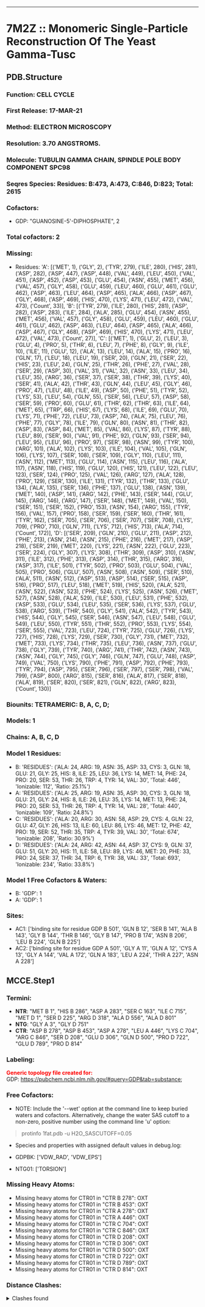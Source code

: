 ---
# 7M2Z :: Monomeric Single-Particle Reconstruction Of The Yeast Gamma-Tusc
## PDB.Structure
### Function: CELL CYCLE
### First Release: 17-MAR-21
### Method: ELECTRON MICROSCOPY
### Resolution: 3.70 ANGSTROMS.
### Molecule: TUBULIN GAMMA CHAIN, SPINDLE POLE BODY COMPONENT SPC98
### Seqres Species: Residues: B:473, A:473, C:846, D:823; Total: 2615
### Cofactors:
  - GDP:
 "GUANOSINE-5'-DIPHOSPHATE", 2

### Total cofactors: 2
### Missing:
  - Residues:
 'A': [('MET', 1), ('GLY', 2), ('TYR', 279), ('ILE', 280), ('HIS', 281), ('ASP', 282), ('ASP', 447), ('ASP', 448), ('VAL', 449), ('LEU', 450), ('VAL', 451), ('ASP', 452), ('ASP', 453), ('GLU', 454), ('ASN', 455), ('MET', 456), ('VAL', 457), ('GLY', 458), ('GLU', 459), ('LEU', 460), ('GLU', 461), ('GLU', 462), ('ASP', 463), ('LEU', 464), ('ASP', 465), ('ALA', 466), ('ASP', 467), ('GLY', 468), ('ASP', 469), ('HIS', 470), ('LYS', 471), ('LEU', 472), ('VAL', 473), ('Count', 33)],
 'B': [('TYR', 279), ('ILE', 280), ('HIS', 281), ('ASP', 282), ('ASP', 283), ('ILE', 284), ('ALA', 285), ('GLU', 454), ('ASN', 455), ('MET', 456), ('VAL', 457), ('GLY', 458), ('GLU', 459), ('LEU', 460), ('GLU', 461), ('GLU', 462), ('ASP', 463), ('LEU', 464), ('ASP', 465), ('ALA', 466), ('ASP', 467), ('GLY', 468), ('ASP', 469), ('HIS', 470), ('LYS', 471), ('LEU', 472), ('VAL', 473), ('Count', 27)],
 'C': [('MET', 1), ('GLU', 2), ('LEU', 3), ('GLU', 4), ('PRO', 5), ('THR', 6), ('LEU', 7), ('PHE', 8), ('GLY', 9), ('ILE', 10), ('ILE', 11), ('GLU', 12), ('ALA', 13), ('LEU', 14), ('ALA', 15), ('PRO', 16), ('GLN', 17), ('LEU', 18), ('LEU', 19), ('SER', 20), ('GLN', 21), ('SER', 22), ('HIS', 23), ('LEU', 24), ('GLN', 25), ('THR', 26), ('PHE', 27), ('VAL', 28), ('SER', 29), ('ASP', 30), ('VAL', 31), ('VAL', 32), ('ASN', 33), ('LEU', 34), ('LEU', 35), ('ARG', 36), ('SER', 37), ('SER', 38), ('THR', 39), ('LYS', 40), ('SER', 41), ('ALA', 42), ('THR', 43), ('GLN', 44), ('LEU', 45), ('GLY', 46), ('PRO', 47), ('LEU', 48), ('ILE', 49), ('ASP', 50), ('PHE', 51), ('TYR', 52), ('LYS', 53), ('LEU', 54), ('GLN', 55), ('SER', 56), ('LEU', 57), ('ASP', 58), ('SER', 59), ('PRO', 60), ('GLU', 61), ('THR', 62), ('THR', 63), ('ILE', 64), ('MET', 65), ('TRP', 66), ('HIS', 67), ('LYS', 68), ('ILE', 69), ('GLU', 70), ('LYS', 71), ('PHE', 72), ('LEU', 73), ('ASP', 74), ('ALA', 75), ('LEU', 76), ('PHE', 77), ('GLY', 78), ('ILE', 79), ('GLN', 80), ('ASN', 81), ('THR', 82), ('ASP', 83), ('ASP', 84), ('MET', 85), ('VAL', 86), ('LYS', 87), ('TYR', 88), ('LEU', 89), ('SER', 90), ('VAL', 91), ('PHE', 92), ('GLN', 93), ('SER', 94), ('LEU', 95), ('LEU', 96), ('PRO', 97), ('SER', 98), ('ASN', 99), ('TYR', 100), ('ARG', 101), ('ALA', 102), ('LYS', 103), ('ILE', 104), ('VAL', 105), ('GLN', 106), ('LYS', 107), ('SER', 108), ('SER', 109), ('GLY', 110), ('LEU', 111), ('ASN', 112), ('MET', 113), ('GLU', 114), ('ASN', 115), ('LEU', 116), ('ALA', 117), ('ASN', 118), ('HIS', 119), ('GLU', 120), ('HIS', 121), ('LEU', 122), ('LEU', 123), ('SER', 124), ('PRO', 125), ('VAL', 126), ('ARG', 127), ('ALA', 128), ('PRO', 129), ('SER', 130), ('ILE', 131), ('TYR', 132), ('THR', 133), ('GLU', 134), ('ALA', 135), ('SER', 136), ('PHE', 137), ('GLU', 138), ('ASN', 139), ('MET', 140), ('ASP', 141), ('ARG', 142), ('PHE', 143), ('SER', 144), ('GLU', 145), ('ARG', 146), ('ARG', 147), ('SER', 148), ('MET', 149), ('VAL', 150), ('SER', 151), ('SER', 152), ('PRO', 153), ('ASN', 154), ('ARG', 155), ('TYR', 156), ('VAL', 157), ('PRO', 158), ('SER', 159), ('SER', 160), ('THR', 161), ('TYR', 162), ('SER', 705), ('SER', 706), ('SER', 707), ('SER', 708), ('LYS', 709), ('PRO', 710), ('GLN', 711), ('LYS', 712), ('HIS', 713), ('ALA', 714), ('Count', 172)],
 'D': [('SER', 209), ('GLN', 210), ('GLU', 211), ('ASP', 212), ('PHE', 213), ('ASN', 214), ('ASN', 215), ('PHE', 216), ('MET', 217), ('ASP', 218), ('SER', 219), ('MET', 220), ('LYS', 221), ('ASN', 222), ('GLU', 223), ('SER', 224), ('GLY', 307), ('LYS', 308), ('THR', 309), ('ASP', 310), ('ASN', 311), ('ILE', 312), ('PHE', 313), ('ASP', 314), ('THR', 315), ('ARG', 316), ('ASP', 317), ('ILE', 501), ('TYR', 502), ('PRO', 503), ('GLU', 504), ('VAL', 505), ('PRO', 506), ('GLU', 507), ('ASN', 508), ('ASN', 509), ('SER', 510), ('ALA', 511), ('ASN', 512), ('ASP', 513), ('ASP', 514), ('SER', 515), ('ASP', 516), ('PRO', 517), ('LEU', 518), ('MET', 519), ('HIS', 520), ('ALA', 521), ('ASN', 522), ('ASN', 523), ('PHE', 524), ('LYS', 525), ('ASN', 526), ('MET', 527), ('ASN', 528), ('ALA', 529), ('ILE', 530), ('LEU', 531), ('PHE', 532), ('ASP', 533), ('GLU', 534), ('LEU', 535), ('SER', 536), ('LYS', 537), ('GLU', 538), ('ARG', 539), ('THR', 540), ('GLY', 541), ('ALA', 542), ('TYR', 543), ('HIS', 544), ('GLY', 545), ('SER', 546), ('ASN', 547), ('LEU', 548), ('GLU', 549), ('LEU', 550), ('TYR', 551), ('THR', 552), ('PRO', 553), ('LYS', 554), ('SER', 555), ('VAL', 723), ('LEU', 724), ('TYR', 725), ('GLU', 726), ('LYS', 727), ('HIS', 728), ('LYS', 729), ('SER', 730), ('GLY', 731), ('MET', 732), ('MET', 733), ('LYS', 734), ('THR', 735), ('LEU', 736), ('ASN', 737), ('GLU', 738), ('GLY', 739), ('TYR', 740), ('ARG', 741), ('THR', 742), ('ASN', 743), ('ASN', 744), ('GLY', 745), ('GLY', 746), ('GLN', 747), ('GLU', 748), ('ASP', 749), ('VAL', 750), ('LYS', 790), ('PHE', 791), ('ASP', 792), ('PHE', 793), ('TYR', 794), ('ASP', 795), ('SER', 796), ('SER', 797), ('SER', 798), ('VAL', 799), ('ASP', 800), ('ARG', 815), ('SER', 816), ('ALA', 817), ('SER', 818), ('ALA', 819), ('SER', 820), ('SER', 821), ('GLN', 822), ('ARG', 823), ('Count', 130)]

### Biounits: TETRAMERIC: B, A, C, D;
### Models: 1
### Chains: A, B, C, D
### Model 1 Residues:
  - B:
 'RESIDUES': ('ALA: 24, ARG: 19, ASN: 35, ASP: 33, CYS: 3, GLN: 18, GLU: 21, GLY: 25, HIS: 8, ILE: 25, LEU: 36, LYS: 14, MET: 14, PHE: 24, PRO: 20, SER: 53, THR: 26, TRP: 4, TYR: 14, VAL: 30', 'Total: 446', 'Ionizable: 112',
              'Ratio: 25.1%')
  - A:
 'RESIDUES': ('ALA: 25, ARG: 19, ASN: 35, ASP: 30, CYS: 3, GLN: 18, GLU: 21, GLY: 24, HIS: 8, ILE: 26, LEU: 35, LYS: 14, MET: 13, PHE: 24, PRO: 20, SER: 53, THR: 26, TRP: 4, TYR: 14, VAL: 28', 'Total: 440', 'Ionizable: 109',
              'Ratio: 24.8%')
  - C:
 'RESIDUES': ('ALA: 20, ARG: 30, ASN: 58, ASP: 29, CYS: 4, GLN: 22, GLU: 47, GLY: 26, HIS: 13, ILE: 60, LEU: 86, LYS: 46, MET: 12, PHE: 42, PRO: 19, SER: 52, THR: 35, TRP: 4, TYR: 39, VAL: 30', 'Total: 674', 'Ionizable: 208',
              'Ratio: 30.9%')
  - D:
 'RESIDUES': ('ALA: 24, ARG: 42, ASN: 44, ASP: 37, CYS: 9, GLN: 37, GLU: 51, GLY: 20, HIS: 11, ILE: 58, LEU: 89, LYS: 46, MET: 20, PHE: 33, PRO: 24, SER: 37, THR: 34, TRP: 6, TYR: 38, VAL: 33', 'Total: 693', 'Ionizable: 234',
              'Ratio: 33.8%')

### Model 1 Free Cofactors & Waters:
  - B:
 'GDP': 1
  - A:
 'GDP': 1

### Sites:
  - AC1: ['binding site for residue GDP B 501', 'GLN B  12', 'SER B 141', 'ALA B 143', 'GLY B 144', 'THR B 146', 'GLY B 147', 'PRO B 174', 'ASN B 206', 'LEU B 224', 'GLN B 225']
  - AC2: ['binding site for residue GDP A 501', 'GLY A  11', 'GLN A  12', 'CYS A  13', 'GLY A 144', 'VAL A 172', 'GLN A 183', 'LEU A 224', 'THR A 227', 'ASN A 228']

## MCCE.Step1
### Termini:
 - <strong>NTR</strong>: "MET B   1", "HIS B 286", "ASP A 283", "SER C 163", "ILE C 715", "MET D   1", "SER D 225", "ARG D 318", "ALA D 556", "ALA D 801"
 - <strong>NTG</strong>: "GLY A   3", "GLY D 751"
 - <strong>CTR</strong>: "ASP B 278", "ASP B 453", "ASP A 278", "LEU A 446", "LYS C 704", "ARG C 846", "SER D 208", "GLU D 306", "GLN D 500", "PRO D 722", "GLU D 789", "PRO D 814"

### Labeling:
<strong><font color='red'>Generic topology file created for:</font></strong>  
GDP: https://pubchem.ncbi.nlm.nih.gov/#query=GDP&tab=substance; 

### Free Cofactors:
  - NOTE: Include the '--wet' option at the command line to keep buried waters and cofactors. Alternatively, change the water SAS cutoff to a non-zero, positive number using the command line 'u' option:
  > protinfo 1fat.pdb -u H2O_SASCUTOFF=0.05
  - Species and properties with assigned default values in debug.log:

  - GDPBK: ['VDW_RAD', 'VDW_EPS']

  - NTG01: ['TORSION']


### Missing Heavy Atoms:
  -    Missing heavy atoms for CTR01 in "CTR B 278":   OXT
  -    Missing heavy atoms for CTR01 in "CTR B 453":   OXT
  -    Missing heavy atoms for CTR01 in "CTR A 278":   OXT
  -    Missing heavy atoms for CTR01 in "CTR A 446":   OXT
  -    Missing heavy atoms for CTR01 in "CTR C 704":   OXT
  -    Missing heavy atoms for CTR01 in "CTR C 846":   OXT
  -    Missing heavy atoms for CTR01 in "CTR D 208":   OXT
  -    Missing heavy atoms for CTR01 in "CTR D 306":   OXT
  -    Missing heavy atoms for CTR01 in "CTR D 500":   OXT
  -    Missing heavy atoms for CTR01 in "CTR D 722":   OXT
  -    Missing heavy atoms for CTR01 in "CTR D 789":   OXT
  -    Missing heavy atoms for CTR01 in "CTR D 814":   OXT

### Distance Clashes:
<details><summary>Clashes found</summary>

- d= 1.53: " CA  NTR B   1" to " CB  MET B   1"
- d= 1.53: " CA  NTR B 286" to " CB  HIS B 286"
- d= 1.53: " CA  NTR A 283" to " CB  ASP A 283"
- d= 1.52: " CA  NTR C 163" to " CB  SER C 163"
- d= 1.54: " CA  NTR C 715" to " CB  ILE C 715"
- d= 1.54: " CA  NTR D   1" to " CB  MET D   1"
- d= 1.53: " CA  NTR D 225" to " CB  SER D 225"
- d= 1.53: " CA  NTR D 318" to " CB  ARG D 318"
- d= 1.52: " CA  NTR D 556" to " CB  ALA D 556"
- d= 1.52: " CA  NTR D 801" to " CB  ALA D 801"

</details>


